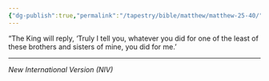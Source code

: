 ```yaml
---
{"dg-publish":true,"permalink":"/tapestry/bible/matthew/matthew-25-40/","title":"Matthew 25:40","hide":true,"tags":["bible-verse","bible-verse"],"dgHomeLink":true,"dgShowLocalGraph":true,"dgEnableSearch":true}
---
```


“The King will reply, ‘Truly I tell you, whatever you did for one of the least of these brothers and sisters of mine, you did for me.’

---
*New International Version (NIV)*